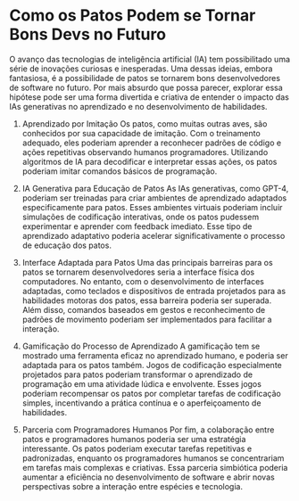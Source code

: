 # Como os Patos Podem se Tornar Bons Devs no Futuro

O avanço das tecnologias de inteligência artificial (IA) tem possibilitado uma série de inovações curiosas e inesperadas. Uma dessas ideias, embora fantasiosa, é a possibilidade de patos se tornarem bons desenvolvedores de software no futuro. Por mais absurdo que possa parecer, explorar essa hipótese pode ser uma forma divertida e criativa de entender o impacto das IAs generativas no aprendizado e no desenvolvimento de habilidades.

1. Aprendizado por Imitação
Os patos, como muitas outras aves, são conhecidos por sua capacidade de imitação. Com o treinamento adequado, eles poderiam aprender a reconhecer padrões de código e ações repetitivas observando humanos programadores. Utilizando algoritmos de IA para decodificar e interpretar essas ações, os patos poderiam imitar comandos básicos de programação.

2. IA Generativa para Educação de Patos
As IAs generativas, como GPT-4, poderiam ser treinadas para criar ambientes de aprendizado adaptados especificamente para patos. Esses ambientes virtuais poderiam incluir simulações de codificação interativas, onde os patos pudessem experimentar e aprender com feedback imediato. Esse tipo de aprendizado adaptativo poderia acelerar significativamente o processo de educação dos patos.

3. Interface Adaptada para Patos
Uma das principais barreiras para os patos se tornarem desenvolvedores seria a interface física dos computadores. No entanto, com o desenvolvimento de interfaces adaptadas, como teclados e dispositivos de entrada projetados para as habilidades motoras dos patos, essa barreira poderia ser superada. Além disso, comandos baseados em gestos e reconhecimento de padrões de movimento poderiam ser implementados para facilitar a interação.

4. Gamificação do Processo de Aprendizado
A gamificação tem se mostrado uma ferramenta eficaz no aprendizado humano, e poderia ser adaptada para os patos também. Jogos de codificação especialmente projetados para patos poderiam transformar o aprendizado de programação em uma atividade lúdica e envolvente. Esses jogos poderiam recompensar os patos por completar tarefas de codificação simples, incentivando a prática contínua e o aperfeiçoamento de habilidades.

5. Parceria com Programadores Humanos
Por fim, a colaboração entre patos e programadores humanos poderia ser uma estratégia interessante. Os patos poderiam executar tarefas repetitivas e padronizadas, enquanto os programadores humanos se concentrariam em tarefas mais complexas e criativas. Essa parceria simbiótica poderia aumentar a eficiência no desenvolvimento de software e abrir novas perspectivas sobre a interação entre espécies e tecnologia.

